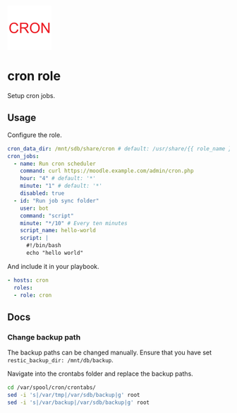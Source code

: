 <img src="/logos/cron.png" alt="cron logo" width="100" height="100">

# cron role

Setup cron jobs.

## Usage

Configure the role.

```yml
cron_data_dir: /mnt/sdb/share/cron # default: /usr/share/{{ role_name }}
cron_jobs:
  - name: Run cron scheduler
    command: curl https://moodle.example.com/admin/cron.php
    hour: "4" # default: '*'
    minute: "1" # default: '*'
    disabled: true
  - id: "Run job sync folder"
    user: bot
    command: "script"
    minute: "*/10" # Every ten minutes
    script_name: hello-world
    script: |
      #!/bin/bash
      echo "hello world"
```

And include it in your playbook.

```yml
- hosts: cron
  roles:
  - role: cron
```

## Docs

### Change backup path

The backup paths can be changed manually. Ensure that you have set `restic_backup_dir: /mnt/db/backup`.

Navigate into the crontabs folder and replace the backup paths.

```bash
cd /var/spool/cron/crontabs/
sed -i 's|/var/tmp|/var/sdb/backup|g' root
sed -i 's|/var/backup|/var/sdb/backup|g' root
```
